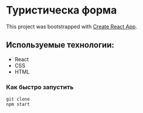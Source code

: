 # Туристическа форма

This project was bootstrapped with [Create React App](https://github.com/facebook/create-react-app).

## Используемые технологии:

- React
- CSS
- HTML

### Как быстро запустить
```
git clone
npm start
```
